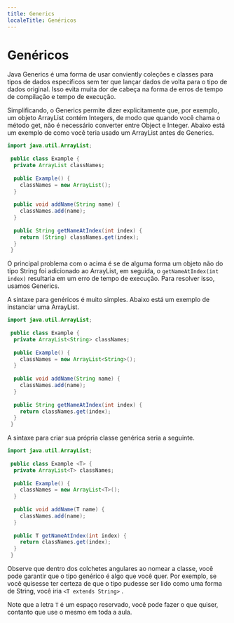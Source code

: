 ```yaml
---
title: Generics
localeTitle: Genéricos
---
```

# Genéricos

Java Generics é uma forma de usar conviently coleções e classes para tipos de dados específicos sem ter que lançar dados de volta para o tipo de dados original. Isso evita muita dor de cabeça na forma de erros de tempo de compilação e tempo de execução.

Simplificando, o Generics permite dizer explicitamente que, por exemplo, um objeto ArrayList contém Integers, de modo que quando você chama o método get, não é necessário converter entre Object e Integer. Abaixo está um exemplo de como você teria usado um ArrayList antes de Generics.

```java
import java.util.ArrayList; 
 
 public class Example { 
  private ArrayList classNames; 
 
  public Example() { 
    classNames = new ArrayList(); 
  } 
 
  public void addName(String name) { 
    classNames.add(name); 
  } 
 
  public String getNameAtIndex(int index) { 
    return (String) classNames.get(index); 
  } 
 } 
```

O principal problema com o acima é se de alguma forma um objeto não do tipo String foi adicionado ao ArrayList, em seguida, o `getNameAtIndex(int index)` resultaria em um erro de tempo de execução. Para resolver isso, usamos Generics.

A sintaxe para genéricos é muito simples. Abaixo está um exemplo de instanciar uma ArrayList.

```java
import java.util.ArrayList; 
 
 public class Example { 
  private ArrayList<String> classNames; 
 
  public Example() { 
    classNames = new ArrayList<String>(); 
  } 
 
  public void addName(String name) { 
    classNames.add(name); 
  } 
 
  public String getNameAtIndex(int index) { 
    return classNames.get(index); 
  } 
 } 
```

A sintaxe para criar sua própria classe genérica seria a seguinte.

```java
import java.util.ArrayList; 
 
 public class Example <T> { 
  private ArrayList<T> classNames; 
 
  public Example() { 
    classNames = new ArrayList<T>(); 
  } 
 
  public void addName(T name) { 
    classNames.add(name); 
  } 
 
  public T getNameAtIndex(int index) { 
    return classNames.get(index); 
  } 
 } 
```

Observe que dentro dos colchetes angulares ao nomear a classe, você pode garantir que o tipo genérico é algo que você quer. Por exemplo, se você quisesse ter certeza de que o tipo pudesse ser lido como uma forma de String, você iria `<T extends String>` .

Note que a letra `T` é um espaço reservado, você pode fazer o que quiser, contanto que use o mesmo em toda a aula.